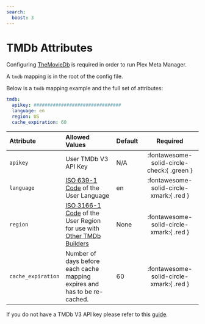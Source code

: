 ```yaml
---
search:
  boost: 3
---
```

# TMDb Attributes

Configuring [TheMovieDb](https://www.themoviedb.org/) is required in order to run Plex Meta Manager. 

A `tmdb` mapping is in the root of the config file.

Below is a `tmdb` mapping example and the full set of attributes:
```yaml
tmdb:
  apikey: ################################
  language: en
  region: US
  cache_expiration: 60
```

| Attribute          | Allowed Values                                                                                                                                                                   | Default |                  Required                  |
|:-------------------|:---------------------------------------------------------------------------------------------------------------------------------------------------------------------------------|:--------|:------------------------------------------:|
| `apikey`           | User TMDb V3 API Key                                                                                                                                                             | N/A     | :fontawesome-solid-circle-check:{ .green } |
| `language`         | [ISO 639-1 Code](https://en.wikipedia.org/wiki/List_of_ISO_639-1_codes) of the User Language                                                                                     | en      |  :fontawesome-solid-circle-xmark:{ .red }  |
| `region`           | [ISO 3166-1 Code](https://en.wikipedia.org/wiki/ISO_3166-1#Current_codes) of the User Region for use with [Other TMDb Builders](../files/builders/tmdb.md#other-tmdb-builders)         | None    |  :fontawesome-solid-circle-xmark:{ .red }  |
| `cache_expiration` | Number of days before each cache mapping expires and has to be re-cached.                                                                                                        | 60      |  :fontawesome-solid-circle-xmark:{ .red }  |

If you do not have a TMDb V3 API key please refer to this [guide](https://developers.themoviedb.org/3/getting-started/introduction).
